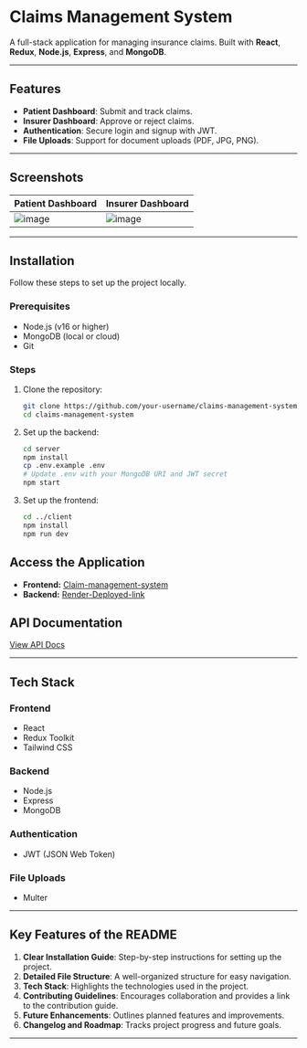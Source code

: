 # Claims Management System
A full-stack application for managing insurance claims. Built with **React**, **Redux**, **Node.js**, **Express**, and **MongoDB**.

---

## **Features**
- **Patient Dashboard**: Submit and track claims.
- **Insurer Dashboard**: Approve or reject claims.
- **Authentication**: Secure login and signup with JWT.
- **File Uploads**: Support for document uploads (PDF, JPG, PNG).
---

## **Screenshots**
| Patient Dashboard | Insurer Dashboard |
|-------------------|-------------------|
|![image](https://github.com/user-attachments/assets/9f3716fe-85ad-48ac-b821-844029d0e386) | ![image](https://github.com/user-attachments/assets/28b52b1d-b8cc-41fb-a29c-b44dcf136076) |

---

## **Installation**
Follow these steps to set up the project locally.

### **Prerequisites**
- Node.js (v16 or higher)
- MongoDB (local or cloud)
- Git

### **Steps**
1. Clone the repository:
   ```bash
   git clone https://github.com/your-username/claims-management-system.git
   cd claims-management-system
   ```

2. Set up the backend:
   ```bash
   cd server
   npm install
   cp .env.example .env
   # Update .env with your MongoDB URI and JWT secret
   npm start
   ```

3. Set up the frontend:
   ```bash
   cd ../client
   npm install
   npm run dev
   ```

## **Access the Application**

- **Frontend:** [Claim-management-system](https://claim-management-system-git-main-sudhan1112s-projects.vercel.app/)
- **Backend:** [Render-Deployed-link](https://claim-management-system-4.onrender.com)

## **API Documentation**
[View API Docs](https://docs.google.com/document/d/1dQ4rJwvYVM111uJczvyz2AgbPSk8S6RPArrnr27zTM0/edit?usp=sharing)

---

## **Tech Stack**

### Frontend
- React
- Redux Toolkit
- Tailwind CSS

### Backend
- Node.js
- Express
- MongoDB

### Authentication
- JWT (JSON Web Token)

### File Uploads
- Multer

---

## **Key Features of the README**
1. **Clear Installation Guide**: Step-by-step instructions for setting up the project.
2. **Detailed File Structure**: A well-organized structure for easy navigation.
3. **Tech Stack**: Highlights the technologies used in the project.
4. **Contributing Guidelines**: Encourages collaboration and provides a link to the contribution guide.
5. **Future Enhancements**: Outlines planned features and improvements.
6. **Changelog and Roadmap**: Tracks project progress and future goals.

---
